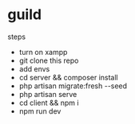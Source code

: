 # guild

steps
- turn on xampp
- git clone this repo
- add envs
- cd server && composer install
- php artisan migrate:fresh --seed
- php artisan serve
- cd client && npm i
- npm run dev
